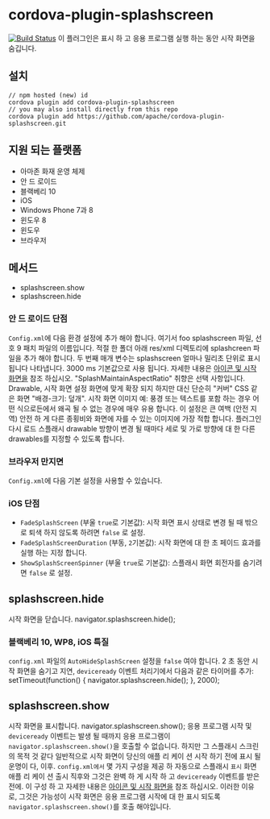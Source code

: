 <!--
# license: Licensed to the Apache Software Foundation (ASF) under one
#         or more contributor license agreements.  See the NOTICE file
#         distributed with this work for additional information
#         regarding copyright ownership.  The ASF licenses this file
#         to you under the Apache License, Version 2.0 (the
#         "License"); you may not use this file except in compliance
#         with the License.  You may obtain a copy of the License at
#
#           http://www.apache.org/licenses/LICENSE-2.0
#
#         Unless required by applicable law or agreed to in writing,
#         software distributed under the License is distributed on an
#         "AS IS" BASIS, WITHOUT WARRANTIES OR CONDITIONS OF ANY
#         KIND, either express or implied.  See the License for the
#         specific language governing permissions and limitations
#         under the License.
-->
# cordova-plugin-splashscreen
[![Build Status](https://travis-ci.org/apache/cordova-plugin-splashscreen.svg)](https://travis-ci.org/apache/cordova-plugin-splashscreen)
이 플러그인은 표시 하 고 응용 프로그램 실행 하는 동안 시작 화면을 숨깁니다.
## 설치
    // npm hosted (new) id
    cordova plugin add cordova-plugin-splashscreen
    // you may also install directly from this repo
    cordova plugin add https://github.com/apache/cordova-plugin-splashscreen.git
## 지원 되는 플랫폼
  * 아마존 화재 운영 체제
  * 안 드 로이드
  * 블랙베리 10
  * iOS
  * Windows Phone 7과 8
  * 윈도우 8
  * 윈도우
  * 브라우저
## 메서드
  * splashscreen.show
  * splashscreen.hide
### 안 드 로이드 단점
`Config.xml`에 다음 환경 설정에 추가 해야 합니다.
    <preference name="SplashScreen" value="foo" />
    <preference name="SplashScreenDelay" value="10000" />
    <preference name="SplashMaintainAspectRatio" value="true|false" />
여기서 foo splashscreen 파일, 선호 9 패치 파일의 이름입니다. 적절 한 폴더 아래 res/xml 디렉토리에 splashcreen 파일을 추가 해야 합니다. 두 번째 매개 변수는 splashscreen 얼마나 밀리초 단위로 표시 됩니다 나타냅니다. 3000 ms 기본값으로 사용 됩니다. 자세한 내용은 [아이콘 및 시작 화면을](http://cordova.apache.org/docs/en/edge/config_ref_images.md.html) 참조 하십시오.
"SplashMaintainAspectRatio" 취향은 선택 사항입니다. Drawable, 시작 화면 설정 화면에 맞게 확장 되지 하지만 대신 단순히 "커버" CSS 같은 화면 "배경-크기: 덮개". 시작 화면 이미지 예: 풍경 또는 텍스트를 포함 하는 경우 어떤 식으로든에서 왜곡 될 수 없는 경우에 매우 유용 합니다. 이 설정은 큰 여백 (안전 지역) 안전 하 게 다른 종횡비와 화면에 자를 수 있는 이미지에 가장 적합 합니다.
플러그인 다시 로드 스플래시 drawable 방향이 변경 될 때마다 세로 및 가로 방향에 대 한 다른 drawables를 지정할 수 있도록 합니다.
### 브라우저 만지면
`Config.xml`에 다음 기본 설정을 사용할 수 있습니다.
    <platform name="browser">
        <preference name="SplashScreen" value="images/browser/splashscreen.jpg" /> <!-- defaults to "img/logo.png" -->
        <preference name="SplashScreenDelay" value="10000" /> <!-- defaults to "3000" -->
        <preference name="SplashScreenBackgroundColor" value="green" /> <!-- defaults to "#464646" -->
        <preference name="ShowSplashScreen" value="false" /> <!-- defaults to "true" -->
        <preference name="SplashScreenWidth" value="600" /> <!-- defaults to "170" -->
        <preference name="SplashScreenHeight" value="300" /> <!-- defaults to "200" -->
    </platform>
### iOS 단점
  * `FadeSplashScreen` (부울 `true`로 기본값): 시작 화면 표시 상태로 변경 될 때 밖으로 퇴색 하지 않도록 하려면 `false` 로 설정.
        <preference name="FadeSplashScreen" value="false"/>
  * `FadeSplashScreenDuration` (부동, `2`기본값): 시작 화면에 대 한 초 페이드 효과를 실행 하는 지정 합니다.
        <preference name="FadeSplashScreenDuration" value="4"/>
  * `ShowSplashScreenSpinner` (부울 `true`로 기본값): 스플래시 화면 회전자를 숨기려면 `false` 로 설정.
        <preference name="ShowSplashScreenSpinner" value="false"/>
## splashscreen.hide
시작 화면을 닫습니다.
    navigator.splashscreen.hide();
### 블랙베리 10, WP8, iOS 특질
`config.xml` 파일의 `AutoHideSplashScreen` 설정을 `false` 여야 합니다. 2 초 동안 시작 화면을 숨기고 지연, `deviceready` 이벤트 처리기에서 다음과 같은 타이머를 추가:
        setTimeout(function() {
            navigator.splashscreen.hide();
        }, 2000);
## splashscreen.show
시작 화면을 표시합니다.
    navigator.splashscreen.show();
응용 프로그램 시작 및 `deviceready` 이벤트는 발생 될 때까지 응용 프로그램이 `navigator.splashscreen.show()`을 호출할 수 없습니다. 하지만 그 스플래시 스크린의 목적 것 같다 일반적으로 시작 화면이 당신의 애플 리 케이 션 시작 하기 전에 표시 될 운명이 다, 이후. `config.xml에서` 몇 가지 구성을 제공 하 자동으로 스플래시 `표시` 화면 애플 리 케이 션 출시 직후와 그것은 완벽 하 게 시작 하 고 `deviceready` 이벤트를 받은 전에. 이 구성 하 고 자세한 내용은 [아이콘 및 시작 화면을](http://cordova.apache.org/docs/en/edge/config_ref_images.md.html) 참조 하십시오. 이러한 이유로, 그것은 가능성이 시작 화면은 응용 프로그램 시작에 대 한 표시 되도록 `navigator.splashscreen.show()`를 호출 해야입니다.